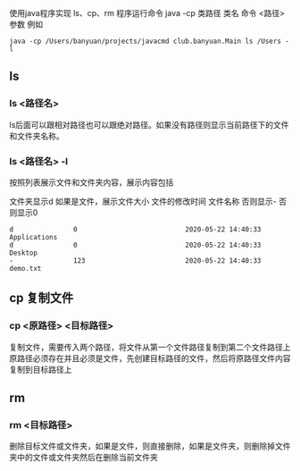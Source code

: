 使用java程序实现 ls、cp、rm
程序运行命令 java -cp 类路径 类名 命令 <路径> 参数
例如
```
java -cp /Users/banyuan/projects/javacmd club.banyuan.Main ls /Users -l
```

## ls
### ls <路径名>
ls后面可以跟相对路径也可以跟绝对路径。如果没有路径则显示当前路径下的文件和文件夹名称。

### ls <路径名> -l
按照列表展示文件和文件夹内容，展示内容包括 

文件夹显示d      如果是文件，展示文件大小        文件的修改时间            文件名称
否则显示-        否则显示0
```
d               0                           2020-05-22 14:40:33     Applications
d               0                           2020-05-22 14:40:33     Desktop
-               123                         2020-05-22 14:40:33     demo.txt
```

## cp 复制文件
### cp <原路径> <目标路径>
复制文件，需要传入两个路径，将文件从第一个文件路径复制到第二个文件路径上
原路径必须存在并且必须是文件，先创建目标路径的文件，然后将原路径文件内容复制到目标路径上

## rm
### rm <目标路径>
删除目标文件或文件夹，如果是文件，则直接删除，如果是文件夹，则删除掉文件夹中的文件或文件夹然后在删除当前文件夹

